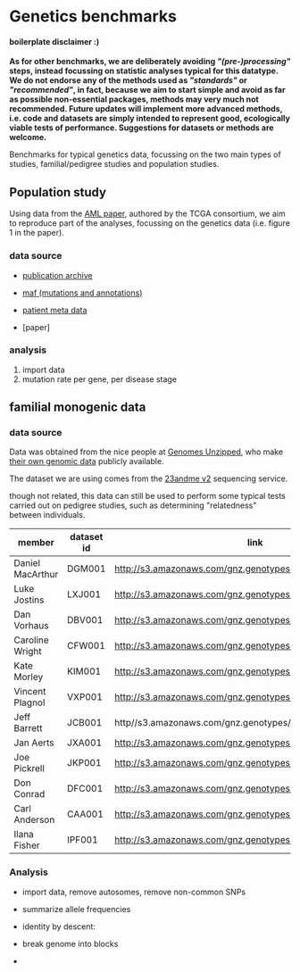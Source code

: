 # Genetics benchmarks
#### boilerplate disclaimer :)
__As for other benchmarks, we are deliberately avoiding *"(pre-)processing"* steps, instead focussing on statistic analyses typical for this datatype. We do not endorse any of the methods used as *"standards"* or *"recommended"*, in fact, because we aim to start simple and avoid as far as possible non-essential packages, methods may very much not recommended. Future updates will implement more advanced methods, i.e. code and datasets are simply intended to represent good, ecologically viable tests of performance. Suggestions for datasets or methods are welcome.__

Benchmarks for typical genetics data, focussing on the two main types of studies, familial/pedigree studies and population studies.

## Population study

Using data from the [AML paper](http://www.nejm.org/doi/full/10.1056/NEJMoa1301689), authored by the TCGA consortium, we aim to reproduce part of the analyses, focussing on the genetics data (i.e. figure 1 in the paper).

### data source
- [publication archive](http://tcga-data.nci.nih.gov/docs/publications/laml_2012/)

- [maf (mutations and annotations)](http://tcga-data.nci.nih.gov/docs/publications/laml_2012/genome.wustl.edu_LAML.IlluminaGA_DNASeq.Level_2.2.12.0.tar.gz)

- [patient meta data](http://tcga-data.nci.nih.gov/docs/publications/laml_2012/clinical_patient_laml.tsv)

- [paper]

### analysis
1. import data
2. mutation rate per gene, per disease stage


## familial monogenic data

### data source

Data was obtained from the nice people at [Genomes Unzipped](http://genomesunzipped.org/members), who make [their own genomic data](http://genomesunzipped.org/data) publicly available. 

The dataset we are using comes from the [23andme v2](https://www.23andme.com) sequencing service.

though not related, this data can still be used to perform some typical tests carried out on pedigree studies, such as determining "relatedness" between individuals.

member | dataset id | link
--- | --- | ---
Daniel MacArthur | DGM001 | http://s3.amazonaws.com/gnz.genotypes/DGM001_genotypes.zip
Luke Jostins | LXJ001 | http://s3.amazonaws.com/gnz.genotypes/LXJ001_genotypes.zip
Dan Vorhaus | DBV001 | http://s3.amazonaws.com/gnz.genotypes/DBV001_genotypes.zip
Caroline Wright | CFW001 | http://s3.amazonaws.com/gnz.genotypes/CFW001_genotypes.zip
Kate Morley  | KIM001 | http://s3.amazonaws.com/gnz.genotypes/KIM001_genotypes.zip
Vincent Plagnol | VXP001 | http://s3.amazonaws.com/gnz.genotypes/VXP001_genotypes.zip
Jeff Barrett | JCB001 | http//s3.amazonaws.com/gnz.genotypes/JCB001_genotypes.zip
Jan Aerts  | JXA001  | http://s3.amazonaws.com/gnz.genotypes/JXA001_genotypes.zip
Joe Pickrell | JKP001 | http://s3.amazonaws.com/gnz.genotypes/JKP001_genotypes.zip
Don Conrad | DFC001 | http://s3.amazonaws.com/gnz.genotypes/JKP001_genotypes.zip
Carl Anderson | CAA001 | http://s3.amazonaws.com/gnz.genotypes/CAA001_genotypes.zip
Ilana Fisher | IPF001 | http://s3.amazonaws.com/gnz.genotypes/IPF001_genotypes.zip

### Analysis
- import data, remove autosomes, remove non-common SNPs
- summarize allele frequencies
- identity by descent:

- break genome into blocks
- 

